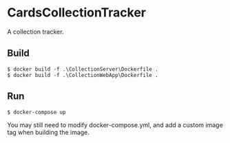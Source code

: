 # CardsCollectionTracker
 A collection tracker.

## Build

```
$ docker build -f .\CollectionServer\Dockerfile .
$ docker build -f .\CollectionWebApp\Dockerfile .
```

## Run

```
$ docker-compose up
```

You may still need to modify docker-compose.yml, and add a custom image tag when building the image.